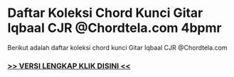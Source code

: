 
 # Daftar Koleksi Chord  Kunci Gitar Iqbaal CJR @Chordtela.com 4bpmr


Berikut adalah daftar koleksi chord  kunci Gitar Iqbaal CJR @Chordtela.com

###  <a href="https://shortlighzx.web.app?sq=Daftar Koleksi Chord  Kunci Gitar Iqbaal CJR @Chordtela.com"> >> VERSI LENGKAP KLIK DISINI << </a>
